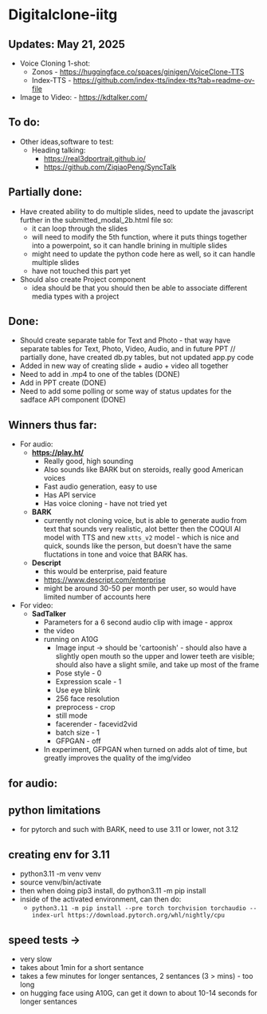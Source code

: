 # Digitalclone-iitg


## Updates: May 21, 2025

- Voice Cloning 1-shot: 
    - Zonos - https://huggingface.co/spaces/ginigen/VoiceClone-TTS 
    - Index-TTS - https://github.com/index-tts/index-tts?tab=readme-ov-file 
- Image to Video: 
        - https://kdtalker.com/ 


## To do: 

- Other ideas,software to test: 
    - Heading talking: 
        - https://real3dportrait.github.io/ 
        - https://github.com/ZiqiaoPeng/SyncTalk 

## Partially done:
- Have created ability to do multiple slides, need to update the javascript further in the submitted_modal_2b.html file so: 
    - it can loop through the slides 
    - will need to modify the 5th function, where it puts things together into a powerpoint, so it can handle brining in multiple slides 
    - might need to update the python code here as well, so it can handle multiple slides
    - have not touched this part yet 
- Should also create Project component 
    - idea should be that you should then be able to associate different media types with a project

## Done:
- Should create separate table for Text and Photo - that way have separate tables for Text, Photo, Video, Audio, and in future PPT // partially done, have created db.py tables, but not updated app.py code
- Added in new way of creating slide + audio + video all together 
- Need to add in .mp4 to one of the tables (DONE)
- Add in PPT create (DONE)
- Need to add some polling or some way of status updates for the sadface API component (DONE)

## Winners thus far: 
- For audio:
    - **https://play.ht/**
        - Really good, high sounding 
        - Also sounds like BARK but on steroids, really good American voices 
        - Fast audio generation, easy to use 
        - Has API service 
        - Has voice cloning - have not tried yet 
    - **BARK** 
        - currently not cloning voice, but is able to generate audio from text that sounds very realistic, alot better then the COQUI AI model with TTS and new `xtts_v2` model - which is nice and quick, sounds like the person, but doesn't have the same fluctations in tone and voice that BARK has.
    - **Descript**
        - this would be enterprise, paid feature 
        - https://www.descript.com/enterprise 
        - might be around 30-50 per month per user, so would have limited number of accounts here
- For video: 
    - **SadTalker**
        - Parameters for a 6 second audio clip with image - approx 
        - the video 
        - running on A10G  
            - Image input -> should be 'cartoonish' - should also have a slightly open mouth so the upper and lower teeth are visible; should also have a slight smile, and take up most of the frame
            - Pose style - 0 
            - Expression scale - 1 
            - Use eye blink
            - 256 face resolution
            - preprocess - crop 
            - still mode
            - facerender - facevid2vid
            - batch size - 1 
            - GFPGAN - off 
        - In experiment, GFPGAN when turned on adds alot of time, but greatly improves the quality of the img/video

## for audio:
## python limitations
- for pytorch and such with BARK, need to use 3.11 or lower, not 3.12 

## creating env for 3.11
- python3.11 -m venv venv
- source venv/bin/activate
- then when doing pip3 install, do python3.11 -m pip install <package>
- inside of the activated environment, can then do: 
    - `python3.11 -m pip install --pre torch torchvision torchaudio --index-url https://download.pytorch.org/whl/nightly/cpu`

## speed tests -> 
- very slow 
- takes about 1min for a short sentance
- takes a few minutes for longer sentances, 2 sentances (3 > mins) - too long
- on hugging face using A10G, can get it down to about 10-14 seconds for longer sentances 